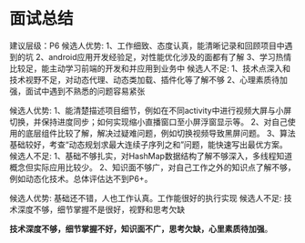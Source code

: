 面试总结
===


建议层级：P6
候选人优势:
1、工作细致、态度认真，能清晰记录和回顾项目中遇到的坑 2、android应用开发经验足，对性能优化涉及的面都有了解 3、学习热情比较足，能主动学习前端的开发和并应用到业务中
候选人不足:
1、技术点深入和技术视野不足，对动态代理、动态类加载、插件化等了解不够 2、心理素质待加强，面试中遇到不熟悉的问题容易紧张

候选人优势:
1、能清楚描述项目细节，例如在不同activity中进行视频大屏与小屏切换，并保持进度同步；如何实现缩小直播窗口至小屏浮窗显示等。 2、对自己使用的底层组件比较了解，解决过疑难问题，例如切换视频导致黑屏问题。 3、算法基础较好，考查“动态规划求最大连续子序列之和”问题，能快速写出最优方案。
候选人不足:
1、基础不够扎实，对HashMap数据结构了解不够深入，多线程知道概念但实际应用比较少。 2、知识面不够广，对自己工作之外的知识点了解不够，例如动态化技术。总体评估达不到P6+。

候选人优势:
基础还不错，人也工作认真。工作能很好的执行实现
候选人不足:
技术深度不够，细节掌握不是很好，视野和思考欠缺

**技术深度不够，细节掌握不好，知识面不广，思考欠缺，心里素质待加强**。